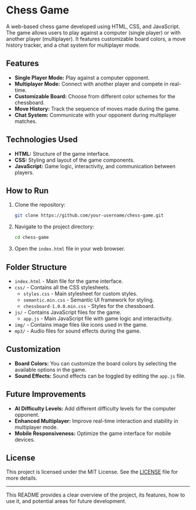 
# Chess Game

A web-based chess game developed using HTML, CSS, and JavaScript. The game allows users to play against a computer (single player) or with another player (multiplayer). It features customizable board colors, a move history tracker, and a chat system for multiplayer mode.

## Features

- **Single Player Mode:** Play against a computer opponent.
- **Multiplayer Mode:** Connect with another player and compete in real-time.
- **Customizable Board:** Choose from different color schemes for the chessboard.
- **Move History:** Track the sequence of moves made during the game.
- **Chat System:** Communicate with your opponent during multiplayer matches.

## Technologies Used

- **HTML:** Structure of the game interface.
- **CSS:** Styling and layout of the game components.
- **JavaScript:** Game logic, interactivity, and communication between players.

## How to Run

1. Clone the repository:
   ```bash
   git clone https://github.com/your-username/chess-game.git
   ```
2. Navigate to the project directory:
   ```bash
   cd chess-game
   ```
3. Open the `index.html` file in your web browser.

## Folder Structure

- `index.html` - Main file for the game interface.
- `css/` - Contains all the CSS stylesheets.
  - `styles.css` - Main stylesheet for custom styles.
  - `semantic.min.css` - Semantic UI framework for styling.
  - `chessboard-1.0.0.min.css` - Styles for the chessboard.
- `js/` - Contains JavaScript files for the game.
  - `app.js` - Main JavaScript file with game logic and interactivity.
- `img/` - Contains image files like icons used in the game.
- `mp3/` - Audio files for sound effects during the game.

## Customization

- **Board Colors:** You can customize the board colors by selecting the available options in the game.
- **Sound Effects:** Sound effects can be toggled by editing the `app.js` file.

## Future Improvements

- **AI Difficulty Levels:** Add different difficulty levels for the computer opponent.
- **Enhanced Multiplayer:** Improve real-time interaction and stability in multiplayer mode.
- **Mobile Responsiveness:** Optimize the game interface for mobile devices.

## License

This project is licensed under the MIT License. See the [LICENSE](LICENSE) file for more details.

---

This README provides a clear overview of the project, its features, how to use it, and potential areas for future development.
